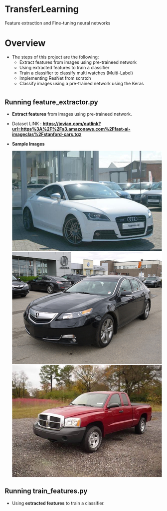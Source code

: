 # TransferLearning
Feature extraction and Fine-tuning neural networks

# Overview
* The steps of this project are the following:
    * Extract features from images using pre-traineed network
    * Using extracted features to train a classifier
    * Train a classifier to classify multi watches (Multi-Label)
    * Implementing ResNet from scratch
    * Classify images using a pre-trained network using the Keras 

#
## Running feature_extractor.py
* <b>Extract features</b> from images using pre-traineed network.
* Dataset LINK : <b>https://jovian.com/outlink?url=https%3A%2F%2Fs3.amazonaws.com%2Ffast-ai-imageclas%2Fstanford-cars.tgz</b>

* <b>Sample Images</b>

    ![1](https://github.com/hasanoqool/TransferLearning/blob/main/images/00001.jpg)
    ![2](https://github.com/hasanoqool/TransferLearning/blob/main/images/00002.jpg)
    ![3](https://github.com/hasanoqool/TransferLearning/blob/main/images/00003.jpg)


## Running train_features.py
* Using <b>extracted features</b> to train a classifier.

#



